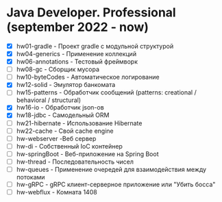 # Java Developer. Professional (september 2022 - now)

- [x] hw01-gradle - Проект gradle с модульной структурой
- [x] hw04-generics - Применение коллекций
- [x] hw06-annotations - Тестовый фреймворк
- [ ] hw08-gc - Сборщик мусора
- [ ] hw10-byteCodes - Автоматическое логирование
- [x] hw12-solid - Эмулятор банкомата
- [ ] hw15-patterns - Обработчик сообщений (patterns: creational / behavioral / structural)
- [x] hw16-io - Обработчик json-ов
- [x] hw18-jdbc - Самодельный ORM
- [ ] hw21-hibernate - Использование Hibernate
- [ ] hw22-cache - Свой cache engine
- [ ] hw-webserver -Веб сервер
- [ ] hw-di - Собственный IoC контейнер
- [ ] hw-springBoot - Веб-приложение на Spring Boot
- [ ] hw-thread - Последовательность чисел
- [ ] hw-queues - Применение очередей для взаимодействия между потоками
- [ ] hw-gRPC - gRPC клиент-серверное приложение или "Убить босса"
- [ ] hw-webflux - Комната 1408
